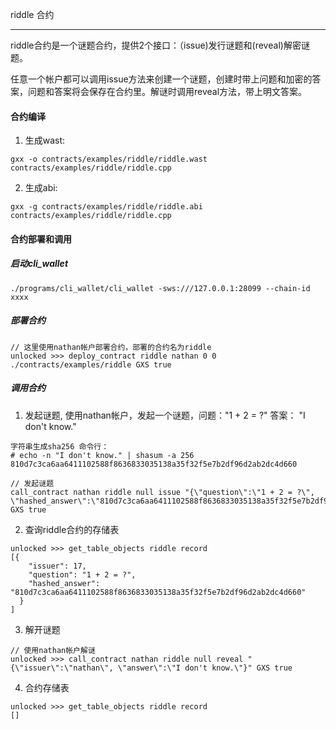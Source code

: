 riddle 合约

------

riddle合约是一个谜题合约，提供2个接口：（issue)发行谜题和(reveal)解密谜题。

任意一个帐户都可以调用issue方法来创建一个谜题，创建时带上问题和加密的答案，问题和答案将会保存在合约里。解谜时调用reveal方法，带上明文答案。

#### 合约编译

1. 生成wast:

```
gxx -o contracts/examples/riddle/riddle.wast contracts/examples/riddle/riddle.cpp 
```

2. 生成abi:

```
gxx -g contracts/examples/riddle/riddle.abi contracts/examples/riddle/riddle.cpp 
```

#### 合约部署和调用

##### 启动cli_wallet

```
./programs/cli_wallet/cli_wallet -sws:///127.0.0.1:28099 --chain-id xxxx
```

##### 部署合约

```shell
// 这里使用nathan帐户部署合约，部署的合约名为riddle
unlocked >>> deploy_contract riddle nathan 0 0 ./contracts/examples/riddle GXS true
```

##### 调用合约

1. 发起谜题, 使用nathan帐户，发起一个谜题，问题："1 + 2 = ?"  答案： "I don't know." 

```shell
字符串生成sha256 命令行：
# echo -n "I don't know." | shasum -a 256
810d7c3ca6aa6411102588f8636833035138a35f32f5e7b2df96d2ab2dc4d660
```

```shell
// 发起谜题
call_contract nathan riddle null issue "{\"question\":\"1 + 2 = ?\", \"hashed_answer\":\"810d7c3ca6aa6411102588f8636833035138a35f32f5e7b2df96d2ab2dc4d660\"}" GXS true
```

2. 查询riddle合约的存储表

```
unlocked >>> get_table_objects riddle record
[{
    "issuer": 17,
    "question": "1 + 2 = ?",
    "hashed_answer": "810d7c3ca6aa6411102588f8636833035138a35f32f5e7b2df96d2ab2dc4d660"
  }
]
```

3. 解开谜题

```
// 使用nathan帐户解谜
unlocked >>> call_contract nathan riddle null reveal "{\"issuer\":\"nathan\", \"answer\":\"I don't know.\"}" GXS true
```

4. 合约存储表

```
unlocked >>> get_table_objects riddle record
[]
```
